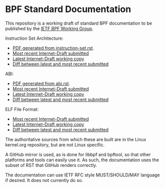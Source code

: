 # BPF Standard Documentation

This repository is a working draft of standard BPF documentation
to be published by the [IETF BPF Working Group](https://datatracker.ietf.org/wg/bpf/about/).

Instruction Set Architecture:

* [PDF generated from instruction-set.rst](https://github.com/ietf-wg-bpf/ebpf-docs/blob/generated/instruction-set.pdf).
* [Most recent Internet-Draft submitted](https://datatracker.ietf.org/doc/html/draft-ietf-bpf-isa)
* [Latest Internet-Draft working copy](https://htmlpreview.github.io/?https://raw.githubusercontent.com/ietf-wg-bpf/ebpf-docs/generated/draft-ietf-bpf-isa.html)
* [Diff between latest and most recent submitted](https://author-tools.ietf.org/diff?doc_1=draft-ietf-bpf-isa&url_2=https://raw.githubusercontent.com/ietf-wg-bpf/ebpf-docs/generated/draft-ietf-bpf-isa.txt&wdiff=1)

ABI:

* [PDF generated from abi.rst](https://github.com/ietf-wg-bpf/ebpf-docs/blob/generated/abi.pdf).
* [Most recent Internet-Draft submitted](https://datatracker.ietf.org/doc/html/draft-thaler-bpf-abi)
* [Latest Internet-Draft working copy](https://htmlpreview.github.io/?https://raw.githubusercontent.com/ietf-wg-bpf/ebpf-docs/generated/draft-thaler-bpf-abi.html)
* [Diff between latest and most recent submitted](https://author-tools.ietf.org/diff?doc_1=draft-thaler-bpf-abi&url_2=https://raw.githubusercontent.com/ietf-wg-bpf/ebpf-docs/generated/draft-thaler-bpf-abi.txt&wdiff=1)

ELF File Format:

* [Most recent Internet-Draft submitted](https://datatracker.ietf.org/doc/html/draft-thaler-bpf-elf)
* [Latest Internet-Draft working copy](https://htmlpreview.github.io/?https://raw.githubusercontent.com/ietf-wg-bpf/ebpf-docs/generated/draft-thaler-bpf-elf.html)
* [Diff between latest and most recent submitted](https://author-tools.ietf.org/diff?doc_1=draft-thaler-bpf-elf&url_2=https://raw.githubusercontent.com/ietf-wg-bpf/ebpf-docs/pdf/draft-thaler-bpf-elf.txt&wdiff=1)

The authoritative sources from which these are built are
in the Linux kernel.org repository, but are not Linux specific.

A GitHub mirror is used, as is done for libbpf and
bpftool, so that other platforms and tools can easily use it.
As such, the documentation uses the subset of RST that GitHub
renders correctly.

The documentation can use IETF RFC style MUST/SHOULD/MAY language
if desired.  It does not currently do so.
